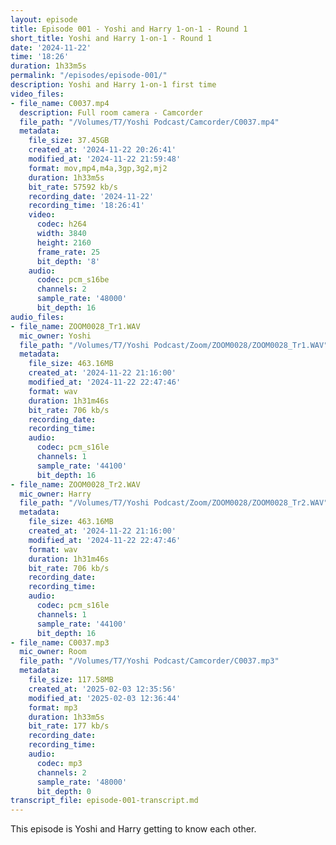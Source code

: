 ```yaml
---
layout: episode
title: Episode 001 - Yoshi and Harry 1-on-1 - Round 1
short_title: Yoshi and Harry 1-on-1 - Round 1
date: '2024-11-22'
time: '18:26'
duration: 1h33m5s
permalink: "/episodes/episode-001/"
description: Yoshi and Harry 1-on-1 first time
video_files:
- file_name: C0037.mp4
  description: Full room camera - Camcorder
  file_path: "/Volumes/T7/Yoshi Podcast/Camcorder/C0037.mp4"
  metadata:
    file_size: 37.45GB
    created_at: '2024-11-22 20:26:41'
    modified_at: '2024-11-22 21:59:48'
    format: mov,mp4,m4a,3gp,3g2,mj2
    duration: 1h33m5s
    bit_rate: 57592 kb/s
    recording_date: '2024-11-22'
    recording_time: '18:26:41'
    video:
      codec: h264
      width: 3840
      height: 2160
      frame_rate: 25
      bit_depth: '8'
    audio:
      codec: pcm_s16be
      channels: 2
      sample_rate: '48000'
      bit_depth: 16
audio_files:
- file_name: ZOOM0028_Tr1.WAV
  mic_owner: Yoshi
  file_path: "/Volumes/T7/Yoshi Podcast/Zoom/ZOOM0028/ZOOM0028_Tr1.WAV"
  metadata:
    file_size: 463.16MB
    created_at: '2024-11-22 21:16:00'
    modified_at: '2024-11-22 22:47:46'
    format: wav
    duration: 1h31m46s
    bit_rate: 706 kb/s
    recording_date:
    recording_time:
    audio:
      codec: pcm_s16le
      channels: 1
      sample_rate: '44100'
      bit_depth: 16
- file_name: ZOOM0028_Tr2.WAV
  mic_owner: Harry
  file_path: "/Volumes/T7/Yoshi Podcast/Zoom/ZOOM0028/ZOOM0028_Tr2.WAV"
  metadata:
    file_size: 463.16MB
    created_at: '2024-11-22 21:16:00'
    modified_at: '2024-11-22 22:47:46'
    format: wav
    duration: 1h31m46s
    bit_rate: 706 kb/s
    recording_date:
    recording_time:
    audio:
      codec: pcm_s16le
      channels: 1
      sample_rate: '44100'
      bit_depth: 16
- file_name: C0037.mp3
  mic_owner: Room
  file_path: "/Volumes/T7/Yoshi Podcast/Camcorder/C0037.mp3"
  metadata:
    file_size: 117.58MB
    created_at: '2025-02-03 12:35:56'
    modified_at: '2025-02-03 12:36:44'
    format: mp3
    duration: 1h33m5s
    bit_rate: 177 kb/s
    recording_date:
    recording_time:
    audio:
      codec: mp3
      channels: 2
      sample_rate: '48000'
      bit_depth: 0
transcript_file: episode-001-transcript.md
---
```

This episode is Yoshi and Harry getting to know each other.
